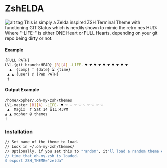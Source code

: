 # ZshELDA
![alt tag](http://i.imgur.com/5zlT1Wj.png)
This is simply a Zelda inspired ZSH Terminal Theme with functioning GIT Status which is nerdily shown to mimic the retro nes HUD:
Where "-LIFE-" is either ONE Heart or FULL Hearts, depending on your git repo being dirty or not.

#### Example
```bash
{FULL PATH}
LVL-{git branch:HEAD} [B][A] -LIFE- ♥ ♥ ♥ ♥ ♥ ♥ ♥ ♥ ♥ ♥
  ▲  {comp} † {date} ⌛ {time}
 ▲ ▲ {user} @ {PWD PATH}
 †
```
#### Output Example
```bash
/home/xopher/.oh-my-zsh/themes
LVL-master [B][A] -LIFE- ♥ ♡ ♡ ♡ ♡ ♡ ♡ ♡ ♡ ♡ 
 ▲  Magix  † Sat 14 ⌛11:43PM
▲ ▲ xopher @ themes
†
```

### Installation
```bash
// Set name of the theme to load.
// Look in ~/.oh-my-zsh/themes/
// Optionally, if you set this to "random", it'll load a random theme each
// time that oh-my-zsh is loaded.
$ export ZSH_THEME="zelda"
```
